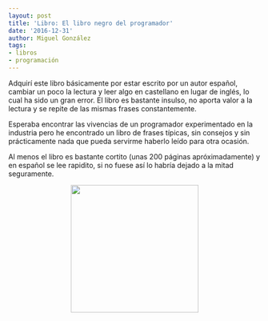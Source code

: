 ```yaml
---
layout: post
title: 'Libro: El libro negro del programador'
date: '2016-12-31'
author: Miguel González
tags:
- libros
- programación
---
```


Adquirí este libro básicamente por estar escrito por un autor español, cambiar un poco la lectura y leer algo en castellano en lugar de inglés, lo cual ha sido un gran error. El libro es bastante insulso, no aporta valor a la lectura y se repite de las mismas frases constantemente.

Esperaba encontrar las vivencias de un programador experimentado en la industria pero he encontrado un libro de frases típicas, sin consejos y sin prácticamente nada que pueda servirme haberlo leído para otra ocasión.

Al menos el libro es bastante cortito (unas 200 páginas apróximadamente) y en español se lee rapidito, si no fuese así lo habría dejado a la mitad seguramente.

<div class="separator" style="clear: both; text-align: center;"><img border="0" src="https://images-eu.ssl-images-amazon.com/images/I/41d3JAu74ML._SY346_.jpg" width="255" /></div>
